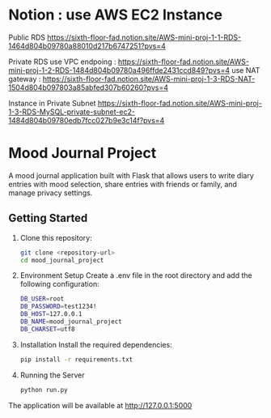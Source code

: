 # Notion : use AWS EC2 Instance
Public RDS
https://sixth-floor-fad.notion.site/AWS-mini-proj-1-1-RDS-1464d804b09780a88010d217b6747251?pvs=4

Private RDS
use VPC endpoing : https://sixth-floor-fad.notion.site/AWS-mini-proj-1-2-RDS-1484d804b09780a496ffde2431ccd849?pvs=4
use NAT gateway : https://sixth-floor-fad.notion.site/AWS-mini-proj-1-3-RDS-NAT-1504d804b097803a85abfed307b60260?pvs=4

Instance in Private Subnet
https://sixth-floor-fad.notion.site/AWS-mini-proj-1-3-RDS-MySQL-private-subnet-ec2-1484d804b09780edb7fcc027b9e3c14f?pvs=4

# Mood Journal Project

A mood journal application built with Flask that allows users to write diary entries with mood selection, share entries with friends or family, and manage privacy settings.

## Getting Started

1. Clone this repository:
   ```bash
   git clone <repository-url>
   cd mood_journal_project

2. Environment Setup
Create a .env file in the root directory and add the following configuration:
   ```bash
   DB_USER=root
   DB_PASSWORD=test1234!
   DB_HOST=127.0.0.1
   DB_NAME=mood_journal_project
   DB_CHARSET=utf8

3. Installation
Install the required dependencies:

   ```bash
   pip install -r requirements.txt

4. Running the Server
   ```bash
   python run.py
The application will be available at http://127.0.0.1:5000
